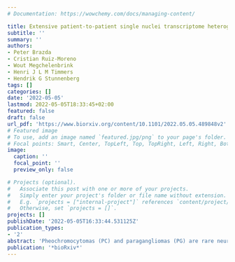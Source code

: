 ```yaml
---
# Documentation: https://wowchemy.com/docs/managing-content/

title: Extensive patient-to-patient single nuclei transcriptome heterogeneity in pheochromocytomas and paragangliomas
subtitle: ''
summary: ''
authors:
- Peter Brazda
- Cristian Ruiz-Moreno
- Wout Megchelenbrink
- Henri J L M Timmers
- Hendrik G Stunnenberg
tags: []
categories: []
date: '2022-05-05'
lastmod: 2022-05-05T18:33:45+02:00
featured: false
draft: false
url_pdf: 'https://www.biorxiv.org/content/10.1101/2022.05.05.489848v2'
# Featured image
# To use, add an image named `featured.jpg/png` to your page's folder.
# Focal points: Smart, Center, TopLeft, Top, TopRight, Left, Right, BottomLeft, Bottom, BottomRight.
image:
  caption: ''
  focal_point: ''
  preview_only: false

# Projects (optional).
#   Associate this post with one or more of your projects.
#   Simply enter your project's folder or file name without extension.
#   E.g. `projects = ["internal-project"]` references `content/project/deep-learning/index.md`.
#   Otherwise, set `projects = []`.
projects: []
publishDate: '2022-05-05T16:33:44.531125Z'
publication_types:
- '2'
abstract: 'Pheochromocytomas (PC) and paragangliomas (PG) are rare neuroendocrine tumors of varied genetic makeup, associated with high cardiovascular morbidity and a variable risk of malignancy. The source of the transcriptional heterogeneity of the disease and the underlying biological processes determining the outcome in PCPG remains largely unclear. We focused on PCPG tumors with germline SDHB and RET mutations, representing distinct prognostic groups with worse or better prognoses, respectively. We applied single-nuclei RNA sequencing (snRNA-seq) on tissue samples from 11 patients and found high patient-to-patient transcriptome heterogeneity of the neuroendocrine tumor cells. The tumor microenvironment also showed heterogeneous profiles mainly contributed by macrophages of the immune cell clusters and Schwann cells of the stroma. Performing non-negative matrix factorization we identified common transcriptional programs active in RET and SDHB as well as distinct modules including neuronal development, hormone synthesis and secretion, and DNA replication. Comparison of the SDHB and RET transcriptomes with that of developmental stages of adrenal gland formation suggests different developmental stages at which PC and PG tumors appear to be arrested.'
publication: '*bioRxiv*'
---
```

